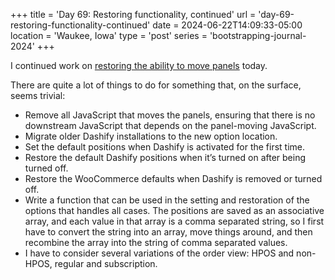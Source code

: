 +++
title = 'Day 69: Restoring functionality, continued'
url = 'day-69-restoring-functionality-continued'
date = 2024-06-22T14:09:33-05:00
location = 'Waukee, Iowa'
type = 'post'
series = 'bootstrapping-journal-2024'
+++

I continued work on [restoring the ability to move panels](/day-68-restoring-functionality/) today.

There are quite a lot of things to do for something that, on the surface, seems trivial:

- Remove all JavaScript that moves the panels, ensuring that there is no downstream JavaScript that depends on the panel-moving JavaScript.
- Migrate older Dashify installations to the new option location.
- Set the default positions when Dashify is activated for the first time.
- Restore the default Dashify positions when it’s turned on after being turned off.
- Restore the WooCommerce defaults when Dashify is removed or turned off.
- Write a function that can be used in the setting and restoration of the options that handles all cases. The positions are saved as an associative array, and each value in that array is a comma separated string, so I first have to convert the string into an array, move things around, and then recombine the array into the string of comma separated values.
- I have to consider several variations of the order view: HPOS and non-HPOS, regular and subscription.
